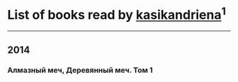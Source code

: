 # List of books read by [kasikandriena](http://vk.com/id152488954)<sup>1</sup>
---

## 2014

### Алмазный меч, Деревянный меч. Том 1



